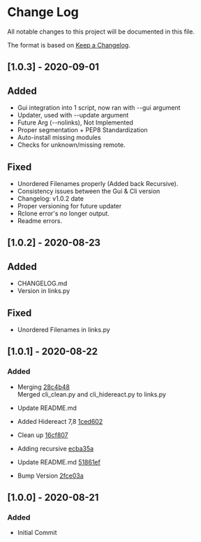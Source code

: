# Change Log
All notable changes to this project will be documented in this file.

The format is based on [Keep a Changelog](http://keepachangelog.com/).

## [1.0.3] - 2020-09-01

## Added
- Gui integration into 1 script, now ran with --gui argument
- Updater, used with --update argument
- Future Arg (--nolinks), Not Implemented
- Proper segmentation + PEP8 Standardization
- Auto-install missing modules
- Checks for unknown/missing remote.

## Fixed
- Unordered Filenames properly (Added back Recursive).
- Consistency issues between the Gui & Cli version
- Changelog: v1.0.2 date
- Proper versioning for future updater
- Rclone error's no longer output.
- Readme errors.

## [1.0.2] - 2020-08-23

## Added
- CHANGELOG.md
- Version in links.py

## Fixed
- Unordered Filenames in links.py

## [1.0.1] - 2020-08-22

### Added
- Merging [28c4b48](https://github.com/BlackPearl-Forum/Blackpearl-Link-Creator/commit/28c4b4806ae61b3b1ae687b8f88eda6734bac220)<br>
Merged cli_clean.py and cli_hidereact.py to links.py<br>

- Update README.md

- Added Hidereact 7,8 [1ced602](https://github.com/BlackPearl-Forum/Blackpearl-Link-Creator/commit/1ced602e2312bb19a9be3d96e9d73bc12f68cc90)
- Clean up [16cf807](https://github.com/BlackPearl-Forum/Blackpearl-Link-Creator/commit/16cf80774705b333a23d34a1fb498aea7106e2f8)

- Adding recursive [ecba35a](https://github.com/BlackPearl-Forum/Blackpearl-Link-Creator/commit/ecba35a843bc1dea99f432c5e1a7a0bc7b66174c)

- Update README.md [51861ef](https://github.com/BlackPearl-Forum/Blackpearl-Link-Creator/commit/51861ef07403016cc7d46f7bca72a045eceaef7f)

- Bump Version [2fce03a](https://github.com/BlackPearl-Forum/Blackpearl-Link-Creator/commit/2fce03a97961eabd762b600ca266b613f7761ada)

## [1.0.0] - 2020-08-21

### Added
- Initial Commit
